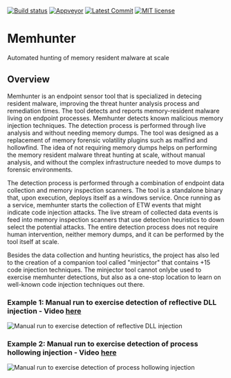 [![Build status](https://ci.appveyor.com/api/projects/status/aokyumj3hyx0i8cw/branch/master?svg=true)](https://ci.appveyor.com/project/marcosd4h/memhunter/branch/master)
[![Appveyor](https://badgen.net/appveyor/ci/marcosd4h/memhunter)](https://ci.appveyor.com/project/marcosd4h/memhunter)
[![Latest Commit](https://badgen.net/github/last-commit/marcosd4h/memhunter)](https://github.com/marcosd4h/memhunter/commits/master)
[![MIT license](https://badgen.net/badge/license/MIT/blue)](http://opensource.org/licenses/MIT)

# Memhunter
Automated hunting of memory resident malware at scale

## Overview
Memhunter is an endpoint sensor tool that is specialized in detecing resident malware, improving the threat hunter analysis process and remediation times. The tool detects and reports memory-resident malware living on endpoint processes. Memhunter detects known malicious memory injection techniques. The detection process is performed through live analysis and without needing memory dumps. The tool was designed as a replacement of memory forensic volatility plugins such as malfind and hollowfind. The idea of not requiring memory dumps helps on performing the memory resident malware threat hunting at scale, without manual analysis, and without the complex infrastructure needed to move dumps to forensic environments.

The detection process is performed through a combination of endpoint data collection and memory inspection scanners. The tool is a standalone binary that, upon execution, deploys itself as a windows service. Once running as a service, memhunter starts the collection of ETW events that might indicate code injection attacks. The live stream of collected data events is feed into memory inspection scanners that use detection heuristics to down select the potential attacks. The entire detection process does not require human
intervention, neither memory dumps, and it can be performed by the tool itself at scale.

Besides the data collection and hunting heuristics, the project has also led to the creation of a companion tool called "minjector" that
contains +15 code injection techniques. The minjector tool cannot onlybe used to exercise memhunter detections, but also as a one-stop
location to learn on well-known code injection techniques out there.


### Example 1: Manual run to exercise detection of reflective DLL injection - Video [here](https://www.youtube.com/watch?v=t_fR1sCENkc)
![Manual run to exercise detection of reflective DLL injection](https://thumbs.gfycat.com/FeistyImmaculateGaur-size_restricted.gif)


### Example 2: Manual run to exercise detection of process hollowing injection - Video [here](https://www.youtube.com/watch?v=QxCguP76uyg)
![Manual run to exercise detection of process hollowing injection](https://thumbs.gfycat.com/NarrowTidyBlacklemur-size_restricted.gif)

